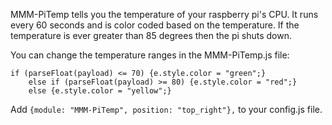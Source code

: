MMM-PiTemp tells you the temperature of your raspberry pi's CPU. It runs every 60 seconds and is color coded based on the temperature. If the temperature is ever greater than 85 degrees then the pi shuts down.

You can change the temperature ranges in the MMM-PiTemp.js file:
```
if (parseFloat(payload) <= 70) {e.style.color = "green";}
	else if (parseFloat(payload) >= 80) {e.style.color = "red";}
	else {e.style.color = "yellow";}
```

Add `{module: "MMM-PiTemp", position: "top_right"},` to your config.js file.

